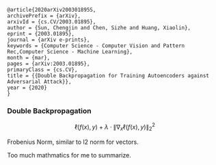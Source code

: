 ```
@article{2020arXiv200301895S,
archivePrefix = {arXiv},
arxivId = {cs.CV/2003.01895},
author = {Sun, Chengjin and Chen, Sizhe and Huang, Xiaolin},
eprint = {2003.01895},
journal = {arXiv e-prints},
keywords = {Computer Science - Computer Vision and Pattern Rec,Computer Science - Machine Learning},
month = {mar},
pages = {arXiv:2003.01895},
primaryClass = {cs.CV},
title = {{Double Backpropagation for Training Autoencoders against Adversarial Attack}},
year = {2020}
}
```
### Double Backpropagation
$$\ell(f(x), y)+\lambda \cdot\left\|\nabla_{x} \ell(f(x), y)\right\|_{2}^{2}$$

Frobenius Norm, similar to l2 norm for vectors.


Too much mathmatics for me to summarize.